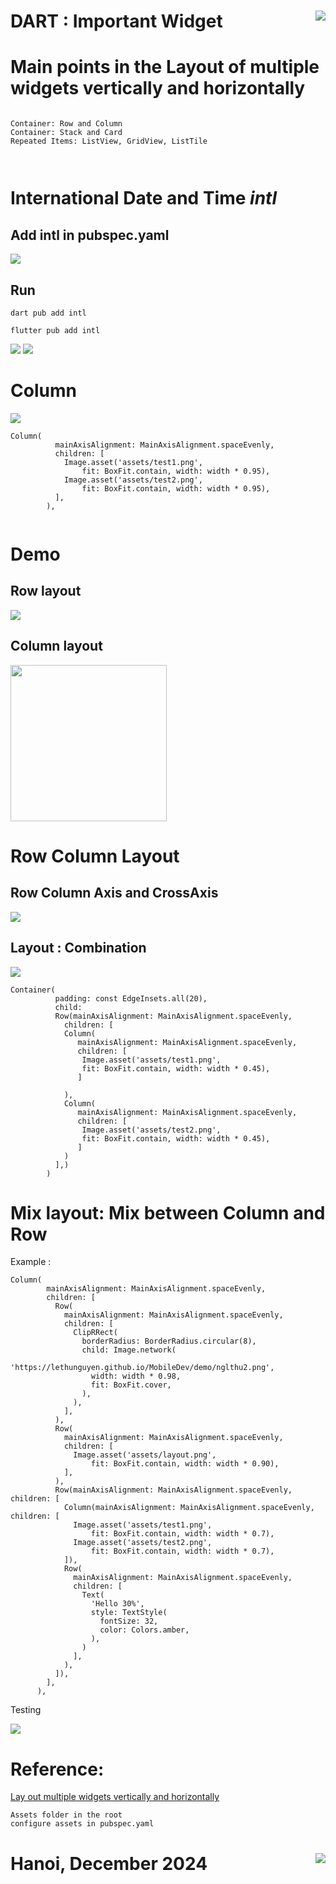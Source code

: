 # DART : Important Widget <img src='https://nglthu.github.io/flutter_docs/demo/nglthu.png' align='right'> 

# Main points in the Layout of multiple widgets vertically and horizontally

```

Container: Row and Column 
Container: Stack and Card
Repeated Items: ListView, GridView, ListTile



```

# International Date and Time <b><i>intl</b></i>

## Add intl in pubspec.yaml

<img src="https://nglthu.github.io/flutter_docs/demo/intl.png">


## Run 

```
dart pub add intl

flutter pub add intl

```
<img src="https://nglthu.github.io/flutter_docs/demo/dart_pub_get_intl.png">

<img src="https://nglthu.github.io/flutter_docs/demo/flutter_pub_get_intl.png">

# Column

<img src="https://nglthu.github.io/flutter_docs/demo/test2.png">

```
Column(
          mainAxisAlignment: MainAxisAlignment.spaceEvenly,
          children: [
            Image.asset('assets/test1.png',
                fit: BoxFit.contain, width: width * 0.95),
            Image.asset('assets/test2.png',
                fit: BoxFit.contain, width: width * 0.95),
          ],
        ),


```

# Demo
## Row layout

<img src="https://nglthu.github.io/flutter_docs/demo/row_columndemo.png">

## Column layout

<img src="https://nglthu.github.io/flutter_docs/demo/android_demo.png" width =250>

# Row Column Layout

## Row Column Axis and CrossAxis

<img src="https://nglthu.github.io/flutter_docs/demo/row_colum_axis.png">

## Layout : Combination

<img src="https://nglthu.github.io/flutter_docs/demo/layout_row_column.png">



```
Container(
          padding: const EdgeInsets.all(20),
          child:
          Row(mainAxisAlignment: MainAxisAlignment.spaceEvenly,
            children: [
            Column(
               mainAxisAlignment: MainAxisAlignment.spaceEvenly,
               children: [
                Image.asset('assets/test1.png',
                fit: BoxFit.contain, width: width * 0.45),
               ]
              
            ),
            Column(
               mainAxisAlignment: MainAxisAlignment.spaceEvenly,
               children: [
                Image.asset('assets/test2.png',
                fit: BoxFit.contain, width: width * 0.45),
               ]
            )
          ],)
        )

```
# Mix layout: Mix between Column and Row

Example :

```
Column(
        mainAxisAlignment: MainAxisAlignment.spaceEvenly,
        children: [
          Row(
            mainAxisAlignment: MainAxisAlignment.spaceEvenly,
            children: [
              ClipRRect(
                borderRadius: BorderRadius.circular(8),
                child: Image.network(
                  'https://lethunguyen.github.io/MobileDev/demo/nglthu2.png',
                  width: width * 0.98,
                  fit: BoxFit.cover,
                ),
              ),
            ],
          ),
          Row(
            mainAxisAlignment: MainAxisAlignment.spaceEvenly,
            children: [
              Image.asset('assets/layout.png',
                  fit: BoxFit.contain, width: width * 0.90),
            ],
          ),
          Row(mainAxisAlignment: MainAxisAlignment.spaceEvenly, children: [
            Column(mainAxisAlignment: MainAxisAlignment.spaceEvenly, children: [
              Image.asset('assets/test1.png',
                  fit: BoxFit.contain, width: width * 0.7),
              Image.asset('assets/test2.png',
                  fit: BoxFit.contain, width: width * 0.7),
            ]),
            Row(
              mainAxisAlignment: MainAxisAlignment.spaceEvenly,
              children: [
                Text(
                  'Hello 30%',
                  style: TextStyle(
                    fontSize: 32,
                    color: Colors.amber,
                  ),
                )
              ],
            ),
          ]),
        ],
      ),

```
Testing

<img src="https://nglthu.github.io/flutter_docs/demo/mixLayout.png">

# Reference:

[Lay out multiple widgets vertically and horizontally](https://docs.flutter.dev/ui/layout#)

```
Assets folder in the root
configure assets in pubspec.yaml
```




# Hanoi, December 2024 <img src='https://nglthu.github.io/flutter_docs/demo/logo.png' align='right'> 


